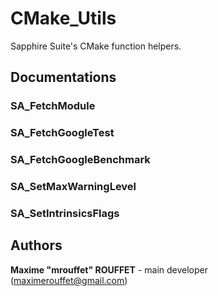 # CMake_Utils

Sapphire Suite's CMake function helpers.


## Documentations

### SA_FetchModule

### SA_FetchGoogleTest

### SA_FetchGoogleBenchmark

### SA_SetMaxWarningLevel

### SA_SetIntrinsicsFlags


## Authors

**Maxime "mrouffet" ROUFFET** - main developer (maximerouffet@gmail.com) 
